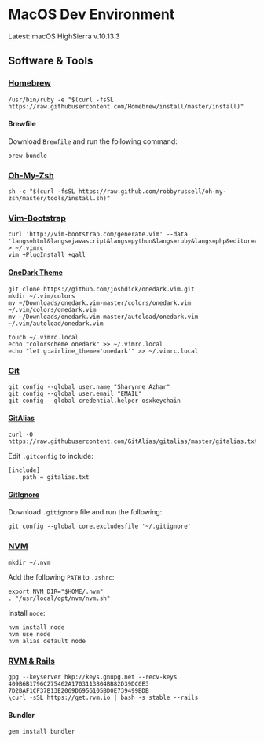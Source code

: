 # MacOS Dev Environment

Latest: macOS HighSierra v.10.13.3

## Software & Tools

### [Homebrew](https://github.com/Homebrew/brew)

```
/usr/bin/ruby -e "$(curl -fsSL https://raw.githubusercontent.com/Homebrew/install/master/install)"
```

#### Brewfile

Download `Brewfile` and run the following command:

```
brew bundle
```

### [Oh-My-Zsh](https://github.com/robbyrussell/oh-my-zsh)

```
sh -c "$(curl -fsSL https://raw.github.com/robbyrussell/oh-my-zsh/master/tools/install.sh)"
```

### [Vim-Bootstrap](https://vim-bootstrap.com/)

```
curl 'http://vim-bootstrap.com/generate.vim' --data 'langs=html&langs=javascript&langs=python&langs=ruby&langs=php&editor=vim' > ~/.vimrc
vim +PlugInstall +qall
```

#### [OneDark Theme](https://github.com/joshdick/onedark.vim)

```
git clone https://github.com/joshdick/onedark.vim.git
mkdir ~/.vim/colors
mv ~/Downloads/onedark.vim-master/colors/onedark.vim ~/.vim/colors/onedark.vim
mv ~/Downloads/onedark.vim-master/autoload/onedark.vim ~/.vim/autoload/onedark.vim
```

```
touch ~/.vimrc.local 
echo "colorscheme onedark" >> ~/.vimrc.local
echo "let g:airline_theme='onedark'" >> ~/.vimrc.local
```

### [Git](https://git-scm.com/)

```
git config --global user.name "Sharynne Azhar"
git config --global user.email "EMAIL"
git config --global credential.helper osxkeychain
```

#### [GitAlias](https://github.com/GitAlias/gitalias) 

```
curl -O https://raw.githubusercontent.com/GitAlias/gitalias/master/gitalias.txt
```

Edit `.gitconfig` to include:

```
[include]
    path = gitalias.txt
```

#### [GitIgnore]()

Download `.gitignore` file and run the following:

```
git config --global core.excludesfile '~/.gitignore'
```

### [NVM](https://github.com/creationix/nvm)

```
mkdir ~/.nvm
```

Add the following `PATH` to `.zshrc`:

```
export NVM_DIR="$HOME/.nvm"
. "/usr/local/opt/nvm/nvm.sh"
```

Install `node`:

```
nvm install node
nvm use node
nvm alias default node
```

### [RVM & Rails](https://rvm.io/)

```
gpg --keyserver hkp://keys.gnupg.net --recv-keys 409B6B1796C275462A1703113804BB82D39DC0E3 7D2BAF1CF37B13E2069D6956105BD0E739499BDB
\curl -sSL https://get.rvm.io | bash -s stable --rails
```

#### Bundler

```
gem install bundler
```

